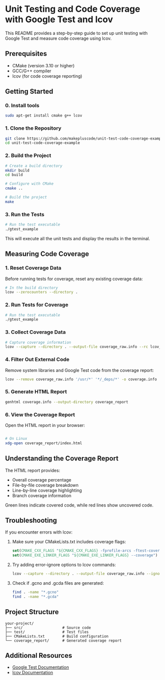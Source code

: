 # Unit Testing and Code Coverage with Google Test and lcov

This README provides a step-by-step guide to set up unit testing with Google Test and measure code coverage using lcov.

## Prerequisites

- CMake (version 3.10 or higher)
- GCC/G++ compiler
- lcov (for code coverage reporting)

## Getting Started

### 0. Install tools

```bash
sudo apt-get install cmake g++ lcov
```


### 1. Clone the Repository

```bash
git clone https://github.com/makepluscode/unit-test-code-coverage-example.git
cd unit-test-code-coverage-example
```

### 2. Build the Project

```bash
# Create a build directory
mkdir build
cd build

# Configure with CMake
cmake ..

# Build the project
make
```

### 3. Run the Tests

```bash
# Run the test executable
./gtest_example
```

This will execute all the unit tests and display the results in the terminal.

## Measuring Code Coverage

### 1. Reset Coverage Data

Before running tests for coverage, reset any existing coverage data:

```bash
# In the build directory
lcov --zerocounters --directory .
```

### 2. Run Tests for Coverage

```bash
# Run the test executable
./gtest_example
```

### 3. Collect Coverage Data

```bash
# Capture coverage information
lcov --capture --directory . --output-file coverage_raw.info --rc lcov_branch_coverage=1 --ignore-errors inconsistent,unsupported,mismatch
```

### 4. Filter Out External Code

Remove system libraries and Google Test code from the coverage report:

```bash
lcov --remove coverage_raw.info '/usr/*' '*/_deps/*' -o coverage.info 
```

### 5. Generate HTML Report

```bash
genhtml coverage.info --output-directory coverage_report
```

### 6. View the Coverage Report

Open the HTML report in your browser:

```bash

# On Linux
xdg-open coverage_report/index.html
```

## Understanding the Coverage Report

The HTML report provides:

- Overall coverage percentage
- File-by-file coverage breakdown
- Line-by-line coverage highlighting
- Branch coverage information

Green lines indicate covered code, while red lines show uncovered code.

## Troubleshooting

If you encounter errors with lcov:

1. Make sure your CMakeLists.txt includes coverage flags:
   ```cmake
   set(CMAKE_CXX_FLAGS "${CMAKE_CXX_FLAGS} -fprofile-arcs -ftest-coverage")
   set(CMAKE_EXE_LINKER_FLAGS "${CMAKE_EXE_LINKER_FLAGS} --coverage")
   ```

2. Try adding error-ignore options to lcov commands:
   ```bash
   lcov --capture --directory . --output-file coverage_raw.info --ignore-errors inconsistent,unsupported
   ```

3. Check if .gcno and .gcda files are generated:
   ```bash
   find . -name "*.gcno"
   find . -name "*.gcda"
   ```

## Project Structure

```
your-project/
├── src/                  # Source code
├── test/                 # Test files
├── CMakeLists.txt        # Build configuration
└── coverage_report/      # Generated coverage report
```

## Additional Resources

- [Google Test Documentation](https://google.github.io/googletest/)
- [lcov Documentation](http://ltp.sourceforge.net/coverage/lcov.php)
